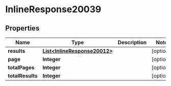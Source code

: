 
# InlineResponse20039

## Properties
Name | Type | Description | Notes
------------ | ------------- | ------------- | -------------
**results** | [**List&lt;InlineResponse20012&gt;**](InlineResponse20012.md) |  |  [optional]
**page** | **Integer** |  |  [optional]
**totalPages** | **Integer** |  |  [optional]
**totalResults** | **Integer** |  |  [optional]



